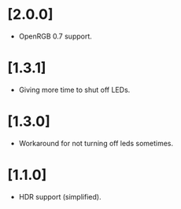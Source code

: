 # [2.0.0]

* OpenRGB 0.7 support.

# [1.3.1]

* Giving more time to shut off LEDs.

# [1.3.0]

* Workaround for not turning off leds sometimes.

# [1.1.0]

* HDR support (simplified).
